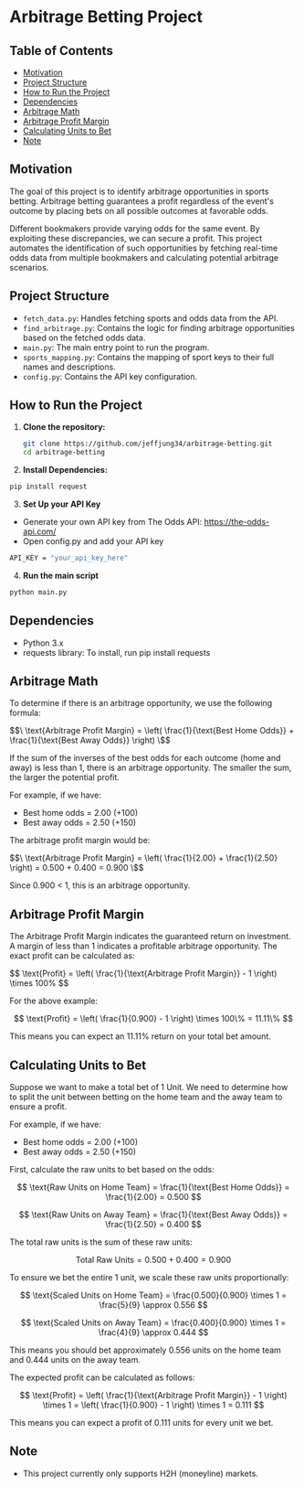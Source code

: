 # Arbitrage Betting Project

## Table of Contents
- [Motivation](#motivation)
- [Project Structure](#project-structure)
- [How to Run the Project](#how-to-run-the-project)
- [Dependencies](#dependencies)
- [Arbitrage Math](#arbitrage-math)
- [Arbitrage Profit Margin](#arbitrage-profit-margin)
- [Calculating Units to Bet](#calculating-units-to-bet)
- [Note](#note)

## Motivation
The goal of this project is to identify arbitrage opportunities in sports betting. Arbitrage betting guarantees a profit regardless of the event's outcome by placing bets on all possible outcomes at favorable odds.

Different bookmakers provide varying odds for the same event. By exploiting these discrepancies, we can secure a profit. This project automates the identification of such opportunities by fetching real-time odds data from multiple bookmakers and calculating potential arbitrage scenarios.

## Project Structure
- `fetch_data.py`: Handles fetching sports and odds data from the API.
- `find_arbitrage.py`: Contains the logic for finding arbitrage opportunities based on the fetched odds data.
- `main.py`: The main entry point to run the program.
- `sports_mapping.py`: Contains the mapping of sport keys to their full names and descriptions.
- `config.py`: Contains the API key configuration.

## How to Run the Project
1. **Clone the repository:**
   ```bash
   git clone https://github.com/jeffjung34/arbitrage-betting.git
   cd arbitrage-betting
   ```
2.  **Install Dependencies:**
   ```bash
   pip install request
   ```  
3. **Set Up your API Key**
- Generate your own API key from The Odds API: https://the-odds-api.com/
- Open config.py and add your API key
```bash 
API_KEY = "your_api_key_here"
```
4. **Run the main script**
```bash
python main.py
```

## Dependencies
- Python 3.x
- requests library: To install, run pip install requests

## Arbitrage Math
To determine if there is an arbitrage opportunity, we use the following formula:

$$\ \text{Arbitrage Profit Margin} = \left( \frac{1}{\text{Best Home Odds}} + \frac{1}{\text{Best Away Odds}} \right) \$$

If the sum of the inverses of the best odds for each outcome (home and away) is less than 1, there is an arbitrage opportunity. The smaller the sum, the larger the potential profit.

For example, if we have:
- Best home odds = 2.00 (+100)
- Best away odds = 2.50  (+150)

The arbitrage profit margin would be:

$$\ \text{Arbitrage Profit Margin} = \left( \frac{1}{2.00} + \frac{1}{2.50} \right) = 0.500 + 0.400 = 0.900 \$$

Since 0.900 < 1, this is an arbitrage opportunity.

## Arbitrage Profit Margin
The Arbitrage Profit Margin indicates the guaranteed return on investment. A margin of less than 1 indicates a profitable arbitrage opportunity. The exact profit can be calculated as:

$$ \text{Profit} = \left( \frac{1}{\text{Arbitrage Profit Margin}} - 1 \right) \times 100\% \$$

For the above example:

$$ \text{Profit} = \left( \frac{1}{0.900} - 1 \right) \times 100\% = 11.11\%  $$

This means you can expect an 11.11% return on your total bet amount.

## Calculating Units to Bet
Suppose we want to make a total bet of 1 Unit. We need to determine how to split the unit between betting on the home team and the away team to ensure a profit.

For example, if we have:
- Best home odds = 2.00 (+100)
- Best away odds = 2.50 (+150)

First, calculate the raw units to bet based on the odds:

$$ \text{Raw Units on Home Team} = \frac{1}{\text{Best Home Odds}} = \frac{1}{2.00} = 0.500 $$

$$ \text{Raw Units on Away Team} = \frac{1}{\text{Best Away Odds}} = \frac{1}{2.50} = 0.400 $$

The total raw units is the sum of these raw units:

$$ \text{Total Raw Units} = 0.500 + 0.400 = 0.900 $$

To ensure we bet the entire 1 unit, we scale these raw units proportionally:

$$ \text{Scaled Units on Home Team} = \frac{0.500}{0.900} \times 1 = \frac{5}{9} \approx 0.556 $$

$$ \text{Scaled Units on Away Team} = \frac{0.400}{0.900} \times 1 = \frac{4}{9} \approx 0.444 $$

This means you should bet approximately 0.556 units on the home team and 0.444 units on the away team. 

The expected profit can be calculated as follows:

$$ \text{Profit} = \left( \frac{1}{\text{Arbitrage Profit Margin}} - 1 \right) \times 1 = \left( \frac{1}{0.900} - 1 \right) \times 1 = 0.111 $$

This means you can expect a profit of 0.111 units for every unit we bet.


## Note
- This project currently only supports H2H (moneyline) markets.

